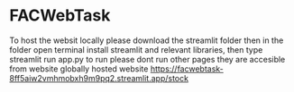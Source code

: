 # FACWebTask
To host the websit locally please download the streamlit folder then in the folder open terminal install streamlit and relevant libraries, then type streamlit run app.py to run please dont run other pages they are accesible from website
globally hosted website  https://facwebtask-8ff5aiw2vmhmobxh9m9pq2.streamlit.app/stock
